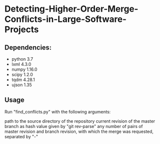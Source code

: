 # Detecting-Higher-Order-Merge-Conflicts-in-Large-Software-Projects

## Dependencies:
- python	3.7
- lxml	4.3.0
- numpy	1.16.0
- scipy	1.2.0
- tqdm	4.28.1
- ujson	1.35

## Usage

Run "find_conflicts.py" with the following arguments:

path to the source directory of the repository
current revision of the master branch as hash value given by "git rev-parse"
any number of pairs of master revision and branch revision, with which the merge was requested, separated by "-"
